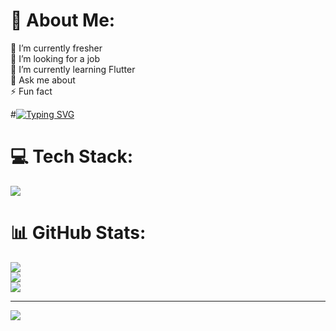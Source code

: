 # 💫 About Me:
🔭 I’m currently fresher<br>🤝 I’m looking for a job<br>🌱 I’m currently learning Flutter<br>💬 Ask me about<br>⚡ Fun fact

#[![Typing SVG](https://readme-typing-svg.herokuapp.com?font=&size=30&pause=1000&color=FFFFFF&random=false&width=435&lines=I'm+Arun+;I'm+Flutter+Developer)](https://git.io/typing-svg)
# 💻 Tech Stack:
<div align="left">
  <a href="#">
    <img src="https://skillicons.dev/icons?i=dart,flutter,firebase,vscode,androidstudio,git,github&theme=dark" />
  </a>
</div>

# 📊 GitHub Stats:
![](https://github-readme-stats.vercel.app/api?username=arunflutterdev&theme=vue&hide_border=false&include_all_commits=false&count_private=false)<br/>
![](https://github-readme-streak-stats.herokuapp.com/?user=arunflutterdev&theme=vue&hide_border=false)<br/>
![](https://github-readme-stats.vercel.app/api/top-langs/?username=arunflutterdev&theme=vue&hide_border=false&include_all_commits=false&count_private=false&layout=compact)

---
[![](https://visitcount.itsvg.in/api?id=arunflutterdev&icon=0&color=6)](https://visitcount.itsvg.in)

<!-- Proudly created with GPRM ( https://gprm.itsvg.in ) -->

